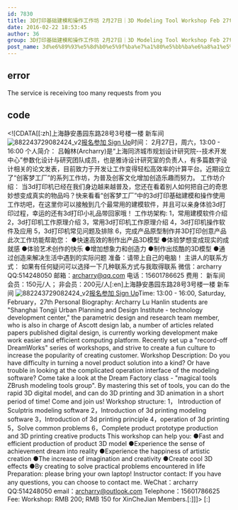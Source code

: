 ```yaml
---
id: 7830
title: 3D打印基础建模和操作工作坊 2月27日｜3D Modeling Tool Workshop Feb 27th
date: 2016-02-22 18:53:45
author: 36
group: 3D打印基础建模和操作工作坊 2月27日｜3D Modeling Tool Workshop Feb 27th
post_name: 3d%e6%89%93%e5%8d%b0%e5%9f%ba%e7%a1%80%e5%bb%ba%e6%a8%a1%e5%92%8c%e6%93%8d%e4%bd%9c%e5%b7%a5%e4%bd%9c%e5%9d%8a-2%e6%9c%8827%e6%97%a5%ef%bd%9c3d-modeling-tool-workshop-feb-27th
---
```


## error
The service is receiving too many requests from you

## code
 <!\[CDATA\[\[:zh\]上海静安愚园东路28号3号楼一楼 新车间 ![882243729082424_v2](http://139.162.84.35/wp-content/uploads/2016/02/882243729082424_v2.jpg)[报名参加 Sign Up](http://www.huodongxing.com/event/2323095528800 "立即报名")时间： 2月27日，周六，13:00 - 16:00 个人简介： 吕翰林(Archarry)是“上海同济城市规划设计研究院--技术开发中心”参数化设计与研究团队成员，也是雅诗设计研究室的负责人，有多篇数字设计相关的论文发表，目前致力于开发让工作变得轻松高效率的计算平台。近期设立了“创客梦工厂”的系列工作坊，为普及创客文化增加创造乐趣而努力。 工作坊介绍： 当3d打印机已经在我们身边越来越普及，您还在看着别人如何把自己的奇思妙想变成真实的物品吗？快来看看“创客梦工厂”中的3d打印基础建模和操作使用工作坊吧，在这里你可以接触到几个最常用的建模软件，并且可以亲身体验3d打印过程，幸运的还有3d打印小礼品带回家哦！ 工作坊架构: 1，常用建模软件介绍 2，3d打印机工作原理介绍 3，常用3d打印机工作原理介绍 4，3d打印机操作软件及应用 5，3d打印机常见问题及排除 6，完成产品原型制作并3D打印创意产品 此次工作坊能帮助您： ●快速高效的制作出产品3D模型 ●体验梦想变成现实的成就感 ●体验艺术创作的快乐 ●增加想象力和创造力 ●制作出炫酷的3D模型 ●通过创造来解决生活中遇到的实际问题 准备：请带上自己的电脑！ 主讲人的联系方式： 如果有任何疑问可以选择一下几种联系方式与我取得联系 微信：archarry QQ:514248050 邮箱：archarry@qq.com 电话：15601786625 费用： 新车间会员：150元/人； 非会员：200元/人\[:en\]上海静安愚园东路28号3号楼一楼 新车间 ![882243729082424_v2](http://139.162.84.35/wp-content/uploads/2016/02/882243729082424_v2.jpg)[报名参加 Sign Up](http://www.huodongxing.com/event/2323095528800 "立即报名")Time: 13:00 - 16:00, Saturday, February，27th Personal Biography: Archarry Lu Hanlin students are "Shanghai Tongji Urban Planning and Design Institute - technology development center," the parametric design and research team member, who is also in charge of Ascott design lab, a number of articles related papers published digital design, is currently working development make work easier and efficient computing platform. Recently set up a "record-off DreamWorks" series of workshops, and strive to create a fun culture to increase the popularity of creating customer. Workshop Description: Do you have difficulty in turning a novel product solution into a kind? Or have trouble in looking at the complicated operation interface of the modeling software? Come take a look at the Dream Factory class - "magical tools ZBrush modeling tools group". By mastering this set of tools, you can do the rapid 3D digital model, and can do 3D printing and 3D animation in a short period of time! Come and join us! Workshop structure: 1， Introduction of Sculptris modeling software 2，Introduction of 3d printing modeling software 3，Introduction of 3d printing principle 4，operation of 3d printing 5，Solve common problems 6，Complete product prototype production and 3D printing creative products This workshop can help you: ●Fast and efficient production of product 3D model ●Experience the sense of achievement dream into reality ●Experience the happiness of artistic creation ●The increase of imagination and creativity ●Create cool 3D effects ●By creating to solve practical problems encountered in life Preparation: please bring your own laptop! Instructor contact: If you have any questions, you can choose to contact me. WeChat：archarry QQ:514248050 email：archarry@outlook.com Telephone：15601786625 Fee: Workshop: RMB 200; RMB 150 for XinCheJian Members.\[:\]\]\]> \[:\]
